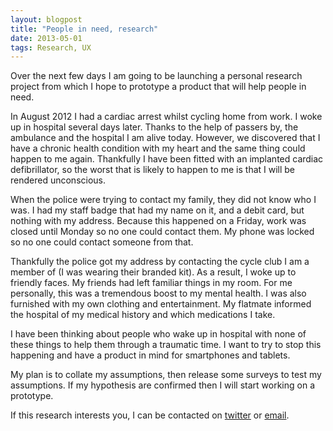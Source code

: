 ```yaml
---
layout: blogpost
title: "People in need, research"
date: 2013-05-01
tags: Research, UX
---
```


Over the next few days I am going to be launching a personal research project from which I hope to prototype a product that will help people in need.

In August 2012 I had a cardiac arrest whilst cycling home from work. I woke up in hospital several days later. Thanks to the help of passers by, the ambulance and the hospital I am alive today. However, we discovered that I have a chronic health condition with my heart and the same thing could happen to me again. Thankfully I have been fitted with an implanted cardiac defibrillator, so the worst that is likely to happen to me is that I will be rendered unconscious.

When the police were trying to contact my family, they did not know who I was. I had my staff badge that had my name on it, and a debit card, but nothing with my address. Because this happened on a Friday, work was closed until Monday so no one could contact them. My phone was locked so no one could contact someone from that.

Thankfully the police got my address by contacting the cycle club I am a member of (I was wearing their branded kit). As a result, I woke up to friendly faces. My friends had left familiar things in my room. For me personally, this was a tremendous boost to my mental health. I was also furnished with my own clothing and entertainment. My flatmate informed the hospital of my medical history and which medications I take.

I have been thinking about people who wake up in hospital with none of these things to help them through a traumatic time. I want to try to stop this happening and have a product in mind for smartphones and tablets.

My plan is to collate my assumptions, then release some surveys to test my assumptions. If my hypothesis are confirmed then I will start working on a prototype.

If this research interests you, I can be contacted on [twitter] or [email].

[twitter]: http://twitter.com/didlix
[email]: mailto:rachel@didlix.net
